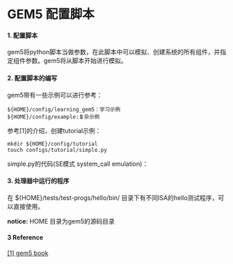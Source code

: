 # GEM5 配置脚本

#### 1. 配置脚本

gem5将python脚本当做参数，在此脚本中可以模拟、创建系统的所有组件，并指定组件参数。gem5将从脚本开始进行模拟。

#### 2. 配置脚本的编写

gem5带有一些示例可以进行参考：

    ${HOME}/config/learning_gem5：学习示例
    ${HOME}/config/example:复杂示例

参考[1]的介绍，创建tutorial示例：
    
    mkdir ${HOME}/config/tutorial
    touch configs/tutorial/simple.py

simple.py的代码(SE模式 system_call emulation)：
    


#### 3. 处理器中运行的程序

在 ${HOME}/tests/test-progs/hello/bin/ 目录下有不同ISA的hello测试程序，可以直接使用。


    
**notice:** HOME 目录为gem5的源码目录

#### 3 Reference

[[1] gem5 book](http://learning.gem5.org/book/)